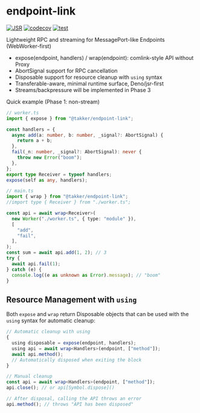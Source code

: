 # endpoint-link

[![JSR](https://jsr.io/badges/@takker/endpoint-link)](https://jsr.io/@takker/endpoint-link)
[![codecov](https://codecov.io/gh/takker99/endpoint-link/branch/main/graph/badge.svg)](https://codecov.io/gh/takker99/endpoint-link)
[![test](https://github.com/takker99/endpoint-link/workflows/ci/badge.svg)](https://github.com/takker99/endpoint-link/actions?query=workflow%3Aci)

Lightweight RPC and streaming for MessagePort-like Endpoints (WebWorker-first)

- expose(endpoint, handlers) / wrap<Handlers>(endpoint): comlink-style API
  without Proxy
- AbortSignal support for RPC cancellation
- Disposable support for resource cleanup with `using` syntax
- Transferable-aware, minimal runtime surface, Deno/jsr-first
- Streams/backpressure will be implemented in Phase 3

Quick example (Phase 1: non-stream)

```ts
// worker.ts
import { expose } from "@takker/endpoint-link";

const handlers = {
  async add(a: number, b: number, _signal?: AbortSignal) {
    return a + b;
  },
  fail(_n: number, _signal?: AbortSignal): never {
    throw new Error("boom");
  },
};
export type Receiver = typeof handlers;
expose(self as any, handlers);

// main.ts
import { wrap } from "@takker/endpoint-link";
//import type { Receiver } from "./worker.ts";

const api = await wrap<Receiver>(
  new Worker("./worker.ts", { type: "module" }),
  [
    "add",
    "fail",
  ],
);
const sum = await api.add(1, 2); // 3
try {
  await api.fail(1);
} catch (e) {
  console.log((e as unknown as Error).message); // "boom"
}
```

## Resource Management with `using`

Both `expose` and `wrap` return Disposable objects that can be used with the
`using` syntax for automatic cleanup:

```ts ignore
// Automatic cleanup with using
{
  using disposable = expose(endpoint, handlers);
  using api = await wrap<Handlers>(endpoint, ["method"]);
  await api.method();
  // Automatically disposed when exiting the block
}

// Manual cleanup
const api = await wrap<Handlers>(endpoint, ["method"]);
api.close(); // or api[Symbol.dispose]()

// After disposal, calling the API throws an error
api.method(); // throws "API has been disposed"
```
